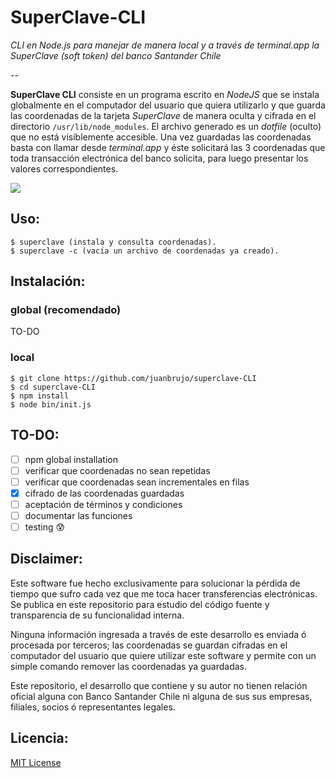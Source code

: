 # SuperClave-CLI

*CLI en Node.js para manejar de manera local y a través de terminal.app la SuperClave (soft token) del banco Santander Chile*

--

**SuperClave CLI** consiste en un programa escrito en *NodeJS* que se instala globalmente en el computador del usuario que quiera utilizarlo y que guarda las coordenadas de la tarjeta *SuperClave* de manera oculta y cifrada en el directorio `/usr/lib/node_modules`. El archivo generado es un *dotfile* (oculto) que no está visiblemente accesible. Una vez guardadas las coordenadas basta con llamar desde *terminal.app* y éste solicitará las 3 coordenadas que toda transacción electrónica del banco solicita, para luego presentar los valores correspondientes.

![](https://dl.dropboxusercontent.com/u/3522/superclave-CLI.png)

## Uso:

```
$ superclave (instala y consulta coordenadas).
$ superclave -c (vacía un archivo de coordenadas ya creado).
```

## Instalación:

### global (recomendado)

TO-DO

### local

```
$ git clone https://github.com/juanbrujo/superclave-CLI
$ cd superclave-CLI
$ npm install
$ node bin/init.js
```

## TO-DO:

- [ ] npm global installation
- [ ] verificar que coordenadas no sean repetidas
- [ ] verificar que coordenadas sean incrementales en filas
- [x] cifrado de las coordenadas guardadas
- [ ] aceptación de términos y condiciones
- [ ] documentar las funciones
- [ ] testing 😰

## Disclaimer:

Este software fue hecho exclusivamente para solucionar la pérdida de tiempo que sufro cada vez que me toca hacer transferencias electrónicas. Se publica en este repositorio para estudio del código fuente y transparencia de su funcionalidad interna.

Ninguna información ingresada a través de este desarrollo es enviada ó procesada por terceros; las coordenadas se guardan cifradas en el computador del usuario que quiere utilizar este software y permite con un simple comando remover las coordenadas ya guardadas.

Este repositorio, el desarrollo que contiene y su autor no tienen relación oficial alguna con Banco Santander Chile ni alguna de sus sus empresas, filiales, socios ó representantes legales.

## Licencia:

[MIT License](https://github.com/juanbrujo/superclave-CLI/blob/master/LICENSE)

